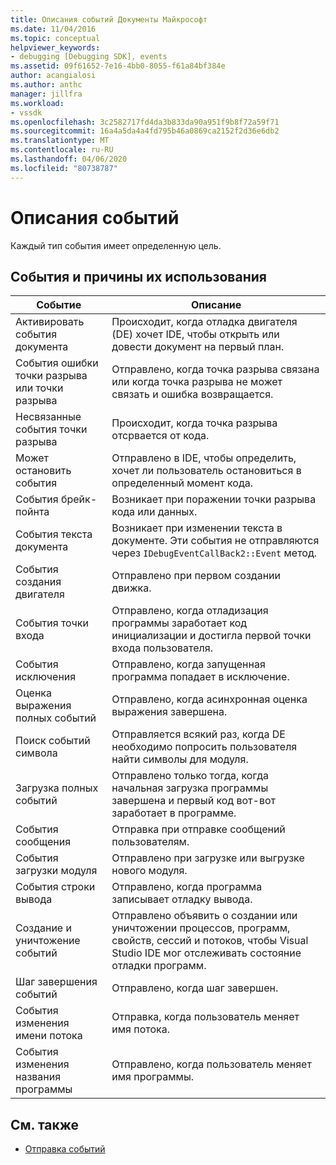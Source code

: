 ```yaml
---
title: Описания событий Документы Майкрософт
ms.date: 11/04/2016
ms.topic: conceptual
helpviewer_keywords:
- debugging [Debugging SDK], events
ms.assetid: 09f61652-7e16-4bb0-8055-f61a84bf384e
author: acangialosi
ms.author: anthc
manager: jillfra
ms.workload:
- vssdk
ms.openlocfilehash: 3c2582717fd4da3b833da90a951f9b8f72a59f71
ms.sourcegitcommit: 16a4a5da4a4fd795b46a0869ca2152f2d36e6db2
ms.translationtype: MT
ms.contentlocale: ru-RU
ms.lasthandoff: 04/06/2020
ms.locfileid: "80738787"
---
```

# <a name="event-descriptions"></a>Описания событий
Каждый тип события имеет определенную цель.

## <a name="events-and-the-reasons-for-their-use"></a>События и причины их использования

|Событие|Описание|
|-----------|-----------------|
|Активировать события документа|Происходит, когда отладка двигателя (DE) хочет IDE, чтобы открыть или довести документ на первый план.|
|События ошибки точки разрыва или точки разрыва|Отправлено, когда точка разрыва связана или когда точка разрыва не может связать и ошибка возвращается.|
|Несвязанные события точки разрыва|Происходит, когда точка разрыва отсрвается от кода.|
|Может остановить события|Отправлено в IDE, чтобы определить, хочет ли пользователь остановиться в определенный момент кода.|
|События брейк-пойнта|Возникает при поражении точки разрыва кода или данных.|
|События текста документа|Возникает при изменении текста в документе. Эти события не отправляются через `IDebugEventCallBack2::Event` метод.|
|События создания двигателя|Отправлено при первом создании движка.|
|События точки входа|Отправлено, когда отладизация программы заработает код инициализации и достигла первой точки входа пользователя.|
|События исключения|Отправлено, когда запущенная программа попадает в исключение.|
|Оценка выражения полных событий|Отправлено, когда асинхронная оценка выражения завершена.|
|Поиск событий символа|Отправляется всякий раз, когда DE необходимо попросить пользователя найти символы для модуля.|
|Загрузка полных событий|Отправлено только тогда, когда начальная загрузка программы завершена и первый код вот-вот заработает в программе.|
|События сообщения|Отправка при отправке сообщений пользователям.|
|События загрузки модуля|Отправлено при загрузке или выгрузке нового модуля.|
|События строки вывода|Отправлено, когда программа записывает отладку вывода.|
|Создание и уничтожение событий|Отправлено объявить о создании или уничтожении процессов, программ, свойств, сессий и потоков, чтобы Visual Studio IDE мог отслеживать состояние отладки программ.|
|Шаг завершения событий|Отправлено, когда шаг завершен.|
|События изменения имени потока|Отправка, когда пользователь меняет имя потока.|
|События изменения названия программы|Отправлено, когда пользователь меняет имя программы.|

## <a name="see-also"></a>См. также
- [Отправка событий](../../extensibility/debugger/sending-events.md)
